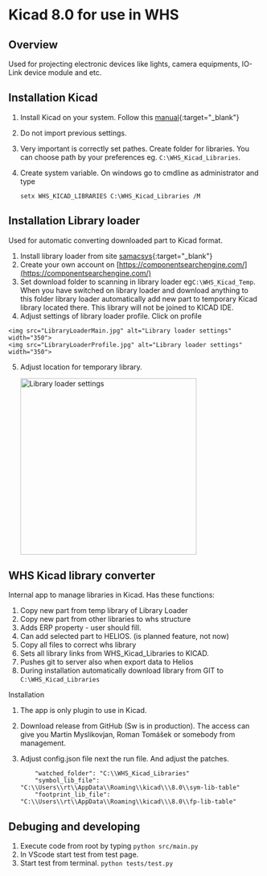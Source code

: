 # Kicad 8.0 for use in WHS
## Overview
Used for projecting electronic devices like lights, camera equipments, IO-Link device module and etc.

## Installation Kicad

1.  Install Kicad on your system. Follow this [manual](https://docs.kicad.org/8.0/cs/kicad/kicad.html#installing_and_upgrading_kicad){:target="_blank"}
2.  Do not import previous settings.
3.  Very important is correctly set pathes. Create folder for libraries. You can choose path by your preferences eg. ```C:\WHS_Kicad_Libraries```.
4.  Create system variable. On windows go to cmdline as administrator and type  

        setx WHS_KICAD_LIBRARIES C:\WHS_Kicad_Libraries /M

## Installation Library loader
Used for automatic converting downloaded part to Kicad format.

1.   Install library loader from site [samacsys](https://www.samacsys.com/library-loader/){:target="_blank"}
2.   Create your own account on [https://componentsearchengine.com/](https://componentsearchengine.com/)
3.   Set download folder to scanning in library loader eg```C:\WHS_Kicad_Temp```.  When you have switched on library loader and download anything to this   folder library loader automatically add new part to temporary Kicad library located there. This library will not be joined to KICAD IDE. 
4.   Adjust settings of library loader profile. Click on profile
    
    <img src="LibraryLoaderMain.jpg" alt="Library loader settings" width="350">
    <img src="LibraryLoaderProfile.jpg" alt="Library loader settings" width="350">

5.  Adjust location for temporary library. 

    <img src="LibraryLoaderSettings.jpg" alt="Library loader settings" width="350">

## WHS Kicad library converter
Internal app to manage libraries in Kicad. Has these functions:

1.  Copy new part from temp library of Library Loader
2.  Copy new part from other libraries to whs structure
3.  Adds ERP property - user should fill. 
4.  Can add selected part to HELIOS. (is planned feature, not now) 
5.  Copy all files to correct whs library
6.  Sets all library links from WHS_Kicad_Libraries to KICAD.
7.  Pushes git to server also when export data to Helios
8.  During installation automatically download library from GIT to  ```C:\WHS_Kicad_Libraries```

Installation   

1.  The app is only plugin to use in Kicad. 
2.  Download release from GitHub (Sw is in production). The access can give you Martin Myslikovjan, Roman Tomášek or somebody from management.
3.  Adjust config.json file next the run file. And adjust the patches. 

            "watched_folder": "C:\\WHS_Kicad_Libraries"
            "symbol_lib_file": "C:\\Users\\rt\\AppData\\Roaming\\kicad\\\8.0\\sym-lib-table"
            "footprint_lib_file": "C:\\Users\\rt\\AppData\\Roaming\\kicad\\\8.0\\fp-lib-table"

## Debuging and developing
1.  Execute code from root by typing ```python src/main.py```       
2.  In VScode start test from test page.    
3.  Start test from terminal. ```python tests/test.py```    









 


 